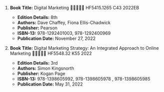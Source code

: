 1. **Book Title:** Digital Marketing 🚨🚨🚨🚨🚨 HF5415.1265 C43 2022EB
   - **Edition Details:** 8th
   - **Authors:** Dave Chaffey, Fiona Ellis-Chadwick 
   - **Publisher:** Pearson
   - **ISBN-13:** 978-1292401003, 978-1292400969
   - **Publication Date:** November 27, 2022

2. **Book Title:** Digital Marketing Strategy: An Integrated Approach to Online Marketing 🚨🚨🚨🚨🚨 HF5548.32 K55 2022
   - **Edition Details:** 3rd
   - **Authors:** Simon Kingsnorth
   - **Publisher:** Kogan Page
   - **ISBN-13:** 978-1398605992, 978-1398605978 , 978-1398605985
   - **Publication Date:** May 31, 2022
